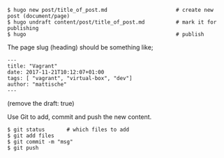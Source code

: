 ```
$ hugo new post/title_of_post.md                      # create new post (document/page)
$ hugo undraft content/post/title_of_post.md          # mark it for publishing
$ hugo                                                # publish
```


The page slug (heading) should be something like;

```
---
title: "Vagrant"
date: 2017-11-21T10:12:07+01:00
tags: [ "vagrant", "virtual-box", "dev"]
author: "mattische"
---
```

(remove the draft: true)



Use Git to add, commit and push the new content.

```
$ git status       # which files to add
$ git add files    
$ git commit -m "msg"
$ git push
```
